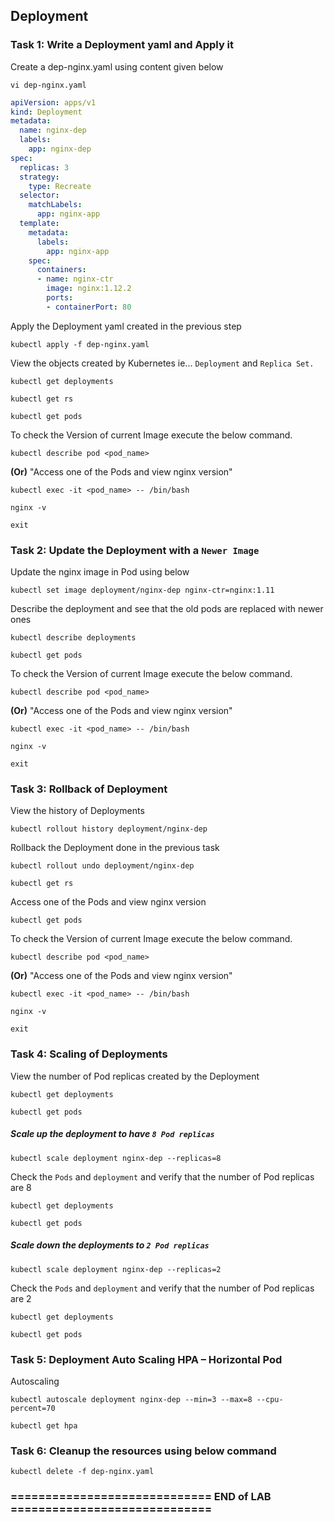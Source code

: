 ## Deployment

### Task 1: Write a Deployment yaml and Apply it
Create a dep-nginx.yaml using content given below
```
vi dep-nginx.yaml
```
```yaml
apiVersion: apps/v1
kind: Deployment
metadata:
  name: nginx-dep
  labels:
    app: nginx-dep
spec:
  replicas: 3
  strategy:
    type: Recreate
  selector:
    matchLabels:
      app: nginx-app
  template:
    metadata:
      labels:
        app: nginx-app
    spec:
      containers:
      - name: nginx-ctr
        image: nginx:1.12.2
        ports:
        - containerPort: 80
```
Apply the Deployment yaml created in the previous step
```
kubectl apply -f dep-nginx.yaml
```
View the objects created by Kubernetes ie... `Deployment` and `Replica Set.` 
```
kubectl get deployments
```
```
kubectl get rs
```
```
kubectl get pods
```
To check the Version of current Image execute the below command.
```
kubectl describe pod <pod_name>
```
**(Or)** "Access one of the Pods and view nginx version"
```
kubectl exec -it <pod_name> -- /bin/bash
```
```
nginx -v
```
```
exit
```

### Task 2: Update the Deployment with a `Newer Image`
Update the nginx image in Pod using below
```
kubectl set image deployment/nginx-dep nginx-ctr=nginx:1.11
```
Describe the deployment and see that the old pods are replaced with newer ones
```
kubectl describe deployments
```
```
kubectl get pods
```
To check the Version of current Image execute the below command.
```
kubectl describe pod <pod_name>
```
**(Or)** "Access one of the Pods and view nginx version"
```
kubectl exec -it <pod_name> -- /bin/bash
```
```
nginx -v
```
```
exit
```

### Task 3: Rollback of Deployment 
View the history of Deployments
```
kubectl rollout history deployment/nginx-dep
```
Rollback the Deployment done in the previous task
```
kubectl rollout undo deployment/nginx-dep
```
```
kubectl get rs
```
Access one of the Pods and view nginx version
```
kubectl get pods
```
To check the Version of current Image execute the below command.
```
kubectl describe pod <pod_name>
```
**(Or)** "Access one of the Pods and view nginx version"
```
kubectl exec -it <pod_name> -- /bin/bash
```
```
nginx -v
```
```
exit
```

### Task 4: Scaling of Deployments
View the number of Pod replicas created by the Deployment
```
kubectl get deployments
```
```
kubectl get pods
```
##### Scale up the deployment to have `8 Pod replicas`
```
kubectl scale deployment nginx-dep --replicas=8
```
Check the `Pods` and `deployment` and verify that the number of Pod replicas are 8
```
kubectl get deployments
```
```
kubectl get pods
```
##### Scale down the deployments to `2 Pod replicas`
```
kubectl scale deployment nginx-dep --replicas=2
```
Check the `Pods` and `deployment` and verify that the number of Pod replicas are 2
```
kubectl get deployments
```
```
kubectl get pods
```

### Task 5: Deployment Auto Scaling HPA – Horizontal Pod 
Autoscaling
```
kubectl autoscale deployment nginx-dep --min=3 --max=8 --cpu-percent=70
```
```
kubectl get hpa
```

### Task 6: Cleanup the resources using below command
```
kubectl delete -f dep-nginx.yaml
```

### ============================= END of LAB =============================
